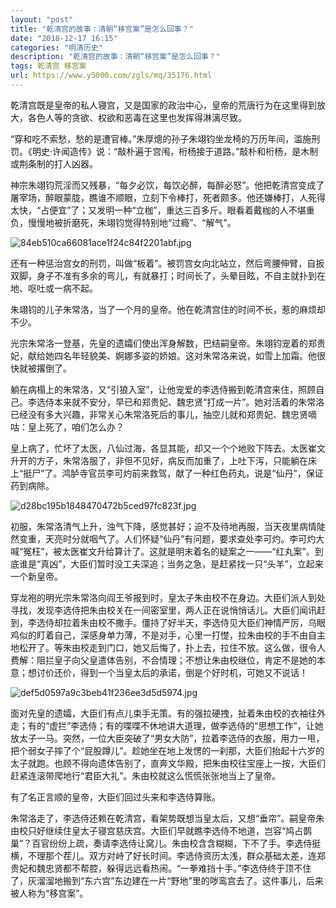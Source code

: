 ```yaml
---
layout: "post"
title: "乾清宫的故事：清朝“移宫案”是怎么回事？"
date: "2018-12-17 16:15"
categories: "明清历史"
description: "乾清宫的故事：清朝“移宫案”是怎么回事？"
tags: 乾清宫 移宫案
url: https://www.y5000.com/zgls/mq/35176.html
---
```






乾清宫既是皇帝的私人寝宫，又是国家的政治中心，皇帝的荒唐行为在这里得到放大，各色人等的贪欲、权欲和恶毒在这里也发挥得淋漓尽致。

“穿和吃不索愁，愁的是遭官棒。”朱厚熜的孙子朱翊钧坐龙椅的万历年间，滥施刑罚。《明史·许闻造传》说：“敲朴遍于宫闱，桁杨接于道路。”敲朴和桁杨，是木制或荆条制的打人凶器。

神宗朱翊钧荒淫而又残暴，“每夕必饮，每饮必醉，每醉必怒”。他把乾清宫变成了屠宰场，醉眼蒙胧，瞧谁不顺眼，立刻下令棒打，死者颇多。他还嫌棒打，人死得太快，“占便宜”了；又发明一种“立枷”，重达三百多斤。眼看着戴枷的人不堪重负，慢慢地被折磨死，朱翊钧觉得特别地“过瘾”、“解气”。

![84eb510ca66081ace1f24c84f2201abf.jpg](https://img.y5000.com/uploads/allimg/181019/84eb510ca66081ace1f24c84f2201abf.jpg)

还有一种惩治宫女的刑罚，叫做“板着”。被罚宫女向北站立，然后弯腰伸臂，自扳双脚，身子不准有多余的弯儿，有就暴打；时间长了，头晕目眩，不自主就扑到在地、呕吐或一病不起。

朱翊钧的儿子朱常洛，当了一个月的皇帝。他在乾清宫住的时间不长，惹的麻烦却不少。

光宗朱常洛一登基，先皇的遗孀们使出浑身解数，巴结嗣皇帝。朱翊钧宠着的郑贵妃，献给她四名年轻貌美、婀娜多姿的娇娘。这对朱常洛来说，如雪上加霜。他很快就被撂倒了。

躺在病榻上的朱常洛，又“引狼入室”，让他宠爱的李选侍搬到乾清宫来住，照顾自己。李选侍本来就不安分，早已和郑贵妃、魏忠贤“打成一片”。她对活着的朱常洛已经没有多大兴趣，非常关心朱常洛死后的事儿，抽空儿就和郑贵妃、魏忠贤嘀咕：皇上死了，咱们怎么办？

皇上病了，忙坏了太医，八仙过海，各显其能，却又一个个地败下阵去。太医崔文升开的方子，朱常洛服了，非但不见好，病反而加重了，上吐下泻，只能躺在床上“挺尸”了。鸿胪寺官员李可灼前来救驾，献了一种红色药丸，说是“仙丹”，保证药到病除。

![d28bc195b1848470472b5ced97fc823f.jpg](https://img.y5000.com/uploads/allimg/181019/d28bc195b1848470472b5ced97fc823f.jpg)

初服，朱常洛清气上升，浊气下降，感觉甚好；迫不及待地再服，当天夜里病情陡然变重，天亮时分就咽气了。人们怀疑“仙丹”有问题，要求查处李可灼。李可灼大喊“冤枉”，被太医崔文升给算计了。这就是明末着名的疑案之一——“红丸案”。到底谁是“真凶”，大臣们暂时没工夫深追；当务之急，是赶紧找一只“头羊”，立起来一个新皇帝。

穿龙袍的明光宗朱常洛向阎王爷报到时，皇太子朱由校不在身边。大臣们派人到处寻找，发现李选侍把朱由校关在一间密室里，两人正在说悄悄话儿。大臣们闻讯赶到，李选侍却拉着朱由校不撒手。僵持了好半天，李选侍见大臣们神情严厉，乌眼鸡似的盯着自己，深感身单力薄，不是对手，心里一打憷，拉朱由校的手不由自主地松开了。等朱由校走到门口，她又后悔了，扑上去，拉住不放。这么做，很令人费解：阻拦皇子向父皇遣体告别，不合情理；不想让朱由校继位，肯定不是她的本意；想讨价还价，得到一个当皇太后的承诺，倒是个好时机，可她又不说话！

![def5d0597a9c3beb41f236ee3d5d5974.jpg](https://img.y5000.com/uploads/allimg/181019/def5d0597a9c3beb41f236ee3d5d5974.jpg)

面对先皇的遗孀，大臣们有点儿束手无策。有的强拉硬拽，扯着朱由校的衣袖往外走；有的“虚拦”李选侍；有的喋喋不休地讲大道理，做李选侍的“思想工作”，让她放太子一马。突然，一位大臣突破了“男女大防”，拉着李选侍的衣服，用力一甩，把个弱女子摔了个“屁股蹲儿”。趁她坐在地上发愣的一刹那，大臣们抬起十六岁的太子就跑。也顾不得向遗体告别了，直奔文华殿，把朱由校往宝座上一按，大臣们赶紧连滚带爬地行“君臣大礼”。朱由校就这么慌慌张张地当上了皇帝。

有了名正言顺的皇帝，大臣们回过头来和李选侍算账。

朱常洛走了，李选侍还赖在乾清宫，看架势既想当皇太后，又想“垂帘”。嗣皇帝朱由校只好继续住皇太子寝宫慈庆宫。大臣们早就瞧李选侍不地道，岂容“鸠占鹊巢”？百官纷纷上疏，奏请李选侍让窝儿。朱由校含含糊糊，下不了手。李选侍挺横，不理那个茬儿。双方对峙了好长时间。李选侍资历太浅，群众基础太差，连郑贵妃和魏忠贤都不帮腔，躲得远远看热闹。“一拳难挡十手。”李选侍终于顶不住了，灰溜溜地搬到“东六宫”东边建在一片“野地”里的哕鸾宫去了。这件事儿，后来被人称为“移宫案”。
